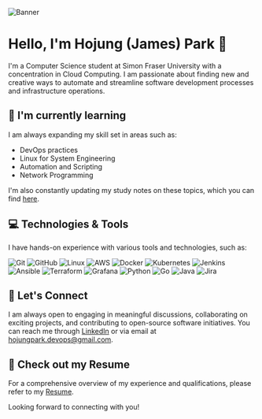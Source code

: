 ![Banner](https://github.com/hojungpark/hojungpark/github-banner.png)

# Hello, I'm Hojung (James) Park 👋

I'm a Computer Science student at Simon Fraser University with a concentration in Cloud Computing. I am passionate about finding new and creative ways to automate and streamline software development processes and infrastructure operations.


## 🌱 I'm currently learning

I am always expanding my skill set in areas such as:

- DevOps practices
- Linux for System Engineering
- Automation and Scripting
- Network Programming

I'm also constantly updating my study notes on these topics, which you can find [here](https://glossy-polish-351.notion.site/Study-Notes-f313cb41bb0349e0bb60da9a4b6977b4).

## 💻 Technologies & Tools

I have hands-on experience with various tools and technologies, such as:

![Git](https://img.shields.io/badge/GIT-E44C30?style=for-the-badge&logo=git&logoColor=white)
![GitHub](https://img.shields.io/badge/GitHub-100000?style=for-the-badge&logo=github&logoColor=white)
![Linux](https://img.shields.io/badge/Linux-FCC624?style=for-the-badge&logo=linux&logoColor=black)
![AWS](https://img.shields.io/badge/Amazon_AWS-FF9900?style=for-the-badge&logo=amazonaws&logoColor=white)
![Docker](https://img.shields.io/badge/docker-%230db7ed.svg?style=for-the-badge&logo=docker&logoColor=white)
![Kubernetes](https://img.shields.io/badge/kubernetes-%23326ce5.svg?style=for-the-badge&logo=kubernetes&logoColor=white)
![Jenkins](https://img.shields.io/badge/Jenkins-D24939?style=for-the-badge&logo=Jenkins&logoColor=white)
![Ansible](https://img.shields.io/badge/ansible-%231A1918.svg?style=for-the-badge&logo=ansible&logoColor=white)
![Terraform](https://img.shields.io/badge/terraform-%235835CC.svg?style=for-the-badge&logo=terraform&logoColor=white)
![Grafana](https://img.shields.io/badge/grafana-%23F46800.svg?style=for-the-badge&logo=grafana&logoColor=white)
![Python](https://img.shields.io/badge/Python-3776AB?style=for-the-badge&logo=python&logoColor=whitn)
![Go](https://img.shields.io/badge/Go-00ADD8?style=for-the-badge&logo=go&logoColor=white)
![Java](https://img.shields.io/badge/Java-007396?style=for-the-badge&logo=java&logoColor=white)
![Jira](https://img.shields.io/badge/-Jira-000?&style=for-the-badge&logo=Jira-Software&logoColor=0052CC)

## 💬 Let's Connect

I am always open to engaging in meaningful discussions, collaborating on exciting projects, and contributing to open-source software initiatives. You can reach me through [LinkedIn](https://www.linkedin.com/in/hojungpark//) or via email at hojungpark.devops@gmail.com.

## 📄 Check out my Resume

For a comprehensive overview of my experience and qualifications, please refer to my [Resume](https://linktoyourresume.com).

Looking forward to connecting with you!
